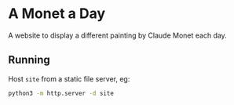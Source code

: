 # A Monet a Day
A website to display a different painting by Claude Monet each day.

## Running
Host `site` from a static file server, eg:
```sh
python3 -m http.server -d site
```
